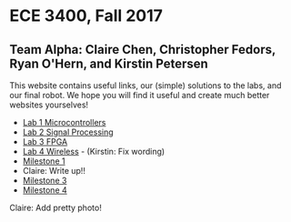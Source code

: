 # ECE 3400, Fall 2017
## Team Alpha: Claire Chen, Christopher Fedors, Ryan O'Hern, and Kirstin Petersen

This website contains useful links, our (simple) solutions to the labs, and our final robot. We hope you will find it useful and create much better websites yourselves!

* [Lab 1 Microcontrollers](./docs/lab1.md)
* [Lab 2 Signal Processing](./docs/lab2.md)
* [Lab 3 FPGA](./docs/lab3.md)
* [Lab 4 Wireless](./docs/lab4.md) - (Kirstin: Fix wording)
* [Milestone 1](./docs/milestone1.md) 
* Claire: Write up!!
* [Milestone 3](./docs/milestone3.md)
* [Milestone 4](./docs/milestone4.md)

Claire: Add pretty photo!





